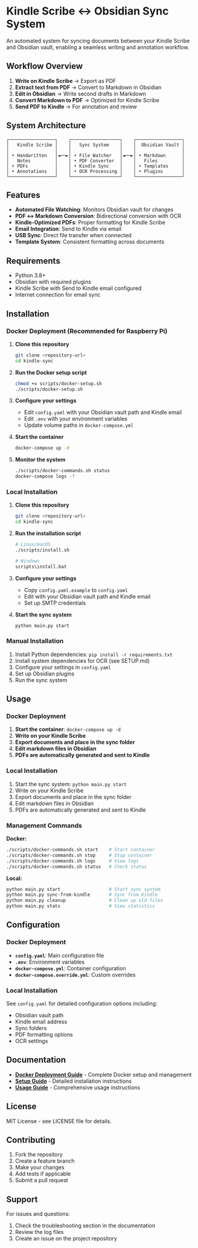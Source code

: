 # Kindle Scribe ↔ Obsidian Sync System

An automated system for syncing documents between your Kindle Scribe and Obsidian vault, enabling a seamless writing and annotation workflow.

## Workflow Overview

1. **Write on Kindle Scribe** → Export as PDF
2. **Extract text from PDF** → Convert to Markdown in Obsidian
3. **Edit in Obsidian** → Write second drafts in Markdown
4. **Convert Markdown to PDF** → Optimized for Kindle Scribe
5. **Send PDF to Kindle** → For annotation and review

## System Architecture

```
┌─────────────────┐    ┌──────────────────┐    ┌─────────────────┐
│   Kindle Scribe │    │   Sync System    │    │  Obsidian Vault │
│                 │    │                  │    │                 │
│ • Handwritten   │◄──►│ • File Watcher   │◄──►│ • Markdown      │
│   Notes         │    │ • PDF Converter  │    │   Files         │
│ • PDFs          │    │ • Kindle Sync    │    │ • Templates     │
│ • Annotations   │    │ • OCR Processing │    │ • Plugins       │
└─────────────────┘    └──────────────────┘    └─────────────────┘
```

## Features

- **Automated File Watching**: Monitors Obsidian vault for changes
- **PDF ↔ Markdown Conversion**: Bidirectional conversion with OCR
- **Kindle-Optimized PDFs**: Proper formatting for Kindle Scribe
- **Email Integration**: Send to Kindle via email
- **USB Sync**: Direct file transfer when connected
- **Template System**: Consistent formatting across documents

## Requirements

- Python 3.8+
- Obsidian with required plugins
- Kindle Scribe with Send to Kindle email configured
- Internet connection for email sync

## Installation

### Docker Deployment (Recommended for Raspberry Pi)

1. **Clone this repository**
   ```bash
   git clone <repository-url>
   cd kindle-sync
   ```

2. **Run the Docker setup script**
   ```bash
   chmod +x scripts/docker-setup.sh
   ./scripts/docker-setup.sh
   ```

3. **Configure your settings**
   - Edit `config.yaml` with your Obsidian vault path and Kindle email
   - Edit `.env` with your environment variables
   - Update volume paths in `docker-compose.yml`

4. **Start the container**
   ```bash
   docker-compose up -d
   ```

5. **Monitor the system**
   ```bash
   ./scripts/docker-commands.sh status
   docker-compose logs -f
   ```

### Local Installation

1. **Clone this repository**
   ```bash
   git clone <repository-url>
   cd kindle-sync
   ```

2. **Run the installation script**
   ```bash
   # Linux/macOS
   ./scripts/install.sh
   
   # Windows
   scripts\install.bat
   ```

3. **Configure your settings**
   - Copy `config.yaml.example` to `config.yaml`
   - Edit with your Obsidian vault path and Kindle email
   - Set up SMTP credentials

4. **Start the sync system**
   ```bash
   python main.py start
   ```

### Manual Installation

1. Install Python dependencies: `pip install -r requirements.txt`
2. Install system dependencies for OCR (see SETUP.md)
3. Configure your settings in `config.yaml`
4. Set up Obsidian plugins
5. Run the sync system

## Usage

### Docker Deployment

1. **Start the container**: `docker-compose up -d`
2. **Write on your Kindle Scribe**
3. **Export documents and place in the sync folder**
4. **Edit markdown files in Obsidian**
5. **PDFs are automatically generated and sent to Kindle**

### Local Installation

1. Start the sync system: `python main.py start`
2. Write on your Kindle Scribe
3. Export documents and place in the sync folder
4. Edit markdown files in Obsidian
5. PDFs are automatically generated and sent to Kindle

### Management Commands

**Docker:**
```bash
./scripts/docker-commands.sh start    # Start container
./scripts/docker-commands.sh stop     # Stop container
./scripts/docker-commands.sh logs     # View logs
./scripts/docker-commands.sh status   # Check status
```

**Local:**
```bash
python main.py start                  # Start sync system
python main.py sync-from-kindle       # Sync from Kindle
python main.py cleanup                # Clean up old files
python main.py stats                  # View statistics
```

## Configuration

### Docker Deployment

- **`config.yaml`**: Main configuration file
- **`.env`**: Environment variables
- **`docker-compose.yml`**: Container configuration
- **`docker-compose.override.yml`**: Custom overrides

### Local Installation

See `config.yaml` for detailed configuration options including:
- Obsidian vault path
- Kindle email address
- Sync folders
- PDF formatting options
- OCR settings

## Documentation

- **[Docker Deployment Guide](docs/DOCKER.md)** - Complete Docker setup and management
- **[Setup Guide](docs/SETUP.md)** - Detailed installation instructions
- **[Usage Guide](docs/USAGE.md)** - Comprehensive usage instructions

## License

MIT License - see LICENSE file for details.

## Contributing

1. Fork the repository
2. Create a feature branch
3. Make your changes
4. Add tests if applicable
5. Submit a pull request

## Support

For issues and questions:
1. Check the troubleshooting section in the documentation
2. Review the log files
3. Create an issue on the project repository
